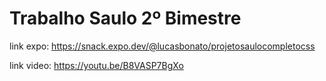 # Trabalho Saulo 2º Bimestre

link expo: https://snack.expo.dev/@lucasbonato/projetosaulocompletocss

link video: https://youtu.be/B8VASP7BgXo
